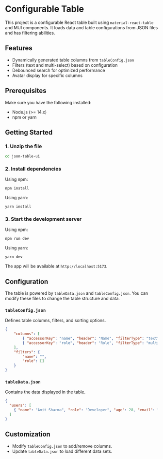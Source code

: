 # Configurable Table

This project is a configurable React table built using `material-react-table` and MUI components. It loads data and table configurations from JSON files and has filtering abilities.

## Features
- Dynamically generated table columns from `tableConfig.json`
- Filters (text and multi-select) based on configuration
- Debounced search for optimized performance
- Avatar display for specific columns

## Prerequisites
Make sure you have the following installed:
- Node.js (>= 14.x)
- npm or yarn

## Getting Started

### 1. Unzip the file
```sh
cd json-table-ui
```

### 2. Install dependencies
Using npm:
```sh
npm install
```
Using yarn:
```sh
yarn install
```

### 3. Start the development server
Using npm:
```sh
npm run dev
```
Using yarn:
```sh
yarn dev
```

The app will be available at `http://localhost:5173`.

## Configuration
The table is powered by `tableData.json` and `tableConfig.json`. You can modify these files to change the table structure and data.

### `tableConfig.json`
Defines table columns, filters, and sorting options.
```json
{
    "columns": [
        { "accessorKey": "name", "header": "Name", "filterType": "text", "enableSorting": true, "showAvatar": true },
        { "accessorKey": "role", "header": "Role", "filterType": "multi-select", "enableSorting": false }
    ],
    "filters": {
        "name": "",
        "role": []
    }
}
```

### `tableData.json`
Contains the data displayed in the table.
```json
{
  "users": [
    { "name": "Amit Sharma", "role": "Developer", "age": 28, "email": "amit.sharma@example.com" }
  ]
}
```

## Customization
- Modify `tableConfig.json` to add/remove columns.
- Update `tableData.json` to load different data sets.

